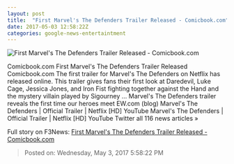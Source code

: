```yaml
---
layout: post
title:  "First Marvel's The Defenders Trailer Released - Comicbook.com"
date: 2017-05-03 12:58:22Z
categories: google-news-entertaintment
---
```


![First Marvel's The Defenders Trailer Released - Comicbook.com](http://media.comicbook.com/2017/05/defenders-994245-640x320.jpg)

Comicbook.com First Marvel's The Defenders Trailer Released Comicbook.com The first trailer for Marvel's The Defenders on Netflix has released online. This trailer gives fans their first look at Daredevil, Luke Cage, Jessica Jones, and Iron Fist fighting together against the Hand and the mystery villain played by Sigourney ... Marvel's The Defenders trailer reveals the first time our heroes meet EW.com (blog) Marvel's The Defenders | Official Trailer | Netflix [HD] YouTube Marvel's The Defenders | Official Trailer | Netflix [HD] YouTube Twitter all 116 news articles »


Full story on F3News: [First Marvel's The Defenders Trailer Released - Comicbook.com](http://www.f3nws.com/n/3SMCJB)

> Posted on: Wednesday, May 3, 2017 5:58:22 PM
